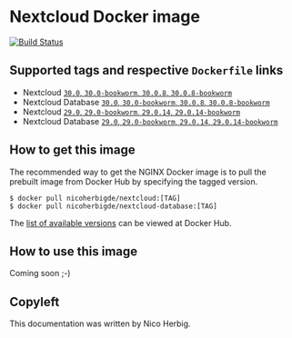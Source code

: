 # Nextcloud Docker image

[![Build Status](https://github.com/nicoherbigio/docker-nextcloud/actions/workflows/build-docker-images.yml/badge.svg)](https://github.com/nicoherbigio/docker-nextcloud/actions/workflows/build-docker-images.yml)

## Supported tags and respective `Dockerfile` links

* Nextcloud [`30.0`, `30.0-bookworm`, `30.0.8`, `30.0.8-bookworm`](https://github.com/nicoherbigio/docker-nextcloud/blob/main/30.0/debian/nextcloud/default/Dockerfile)
* Nextcloud Database [`30.0`, `30.0-bookworm`, `30.0.8`, `30.0.8-bookworm`](https://github.com/nicoherbigio/docker-nextcloud/blob/main/3ß.0/debian/nextcloud-database/default/Dockerfile)
* Nextcloud [`29.0`, `29.0-bookworm`, `29.0.14`, `29.0.14-bookworm`](https://github.com/nicoherbigio/docker-nextcloud/blob/main/29.0/debian/nextcloud/default/Dockerfile)
* Nextcloud Database [`29.0`, `29.0-bookworm`, `29.0.14`, `29.0.14-bookworm`](https://github.com/nicoherbigio/docker-nextcloud/blob/main/29.0/debian/nextcloud-database/default/Dockerfile)

## How to get this image

The recommended way to get the NGINX Docker image is to pull the prebuilt image from Docker Hub by specifying the tagged version.

```console
$ docker pull nicoherbigde/nextcloud:[TAG]
$ docker pull nicoherbigde/nextcloud-database:[TAG]
```

The [list of available versions](https://hub.docker.com/r/nicoherbigde/nextcloud/tags) can be viewed at Docker Hub.

## How to use this image

Coming soon ;-)

## Copyleft

This documentation was written by Nico Herbig.
